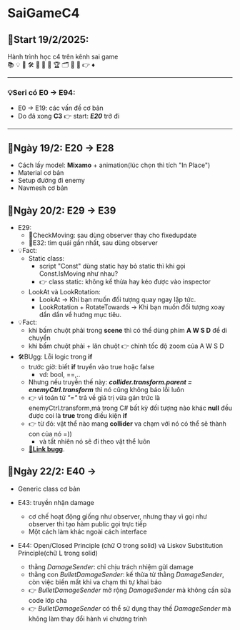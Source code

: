 # SaiGameC4
## 🚀Start 19/2/2025:
Hành trình học c4 trên kênh sai game\
📚 💡 🎯 🛠 🚀 🌅 🔄 🏆 🗂 🔖 📝 👉 ♦
___
### 💡Seri có E0 -> E94:
- E0 -> E19: các vấn đề cơ bản
- Do đã xong **C3** 👉 start: _**E20**_ trở đi
___
## 🌅Ngày 19/2: E20 -> E28
- Cách lấy model: **Mixamo** + animation(lúc chọn thì tích "In Place")
- Material cơ bản
- Setup đường đi enemy
- Navmesh cơ bản
## 🌅Ngày 20/2: E29 -> E39
- E29:
	- 🔖CheckMoving: sau dùng observer thay cho fixedupdate
	- 🔖E32: tìm quái gần nhất, sau dùng observer
- 💡Fact:
	- Static class:
		- script "Const" dùng static hay bỏ static thì khi gọi Const.IsMoving như nhau?
		- 👉 class static: không kế thừa hay kéo được vào inspector
	- LookAt và LookRotation:
		- LookAt → Khi bạn muốn đối tượng quay ngay lập tức.
		- LookRotation + RotateTowards → Khi bạn muốn đối tượng xoay dần dần về hướng mục tiêu.
- 💡Fact:
	- khi bấm chuột phải trong **scene** thì có thể dùng phím **A W S D** để di chuyển
	- khi bấm chuột phải + lăn chuột 👉 chỉnh tốc độ zoom của A W S D
- 🛠BUgg: Lỗi logic trong **if**
	- trước giờ: biết **if** truyền vào true hoặc false
		- vd: bool, ==,..
	- Nhưng nếu truyền thế này: _**collider.transform.parent = enemyCtrl.transform**_ thì nó cũng không báo lỗi luôn
	- 👉 vì toán tử _"="_ trả về giá trị vừa gán trức là enemyCtrl.transform,mà trong C# bất kỳ đối tượng nào khác **null** đều được coi là **true** trong điều kiện **if**
	- 👉 từ đó: vật thể nào mang **collider** va chạm với nó có thể sẽ thành con của nó =))
		- và tất nhiên nó sẽ đi theo vật thể luôn
	- [🔗**Link bugg**](https://youtu.be/07MBMTH6MPU).
## 🌅Ngày 22/2: E40 ->
- Generic class cơ bản
- E43: truyền nhận damage
	- cơ chế hoạt động giống như observer, nhưng thay vì gọi như observer thì tạo hàm public gọi trực tiếp
	- Một cách làm khác ngoài cách interface 

- E44: Open/Closed Principle (chữ O trong solid) và Liskov Substitution Principle(chữ L trong solid)
	- thằng *DamageSender*: chỉ chịu trách nhiệm gửi damage
	- thằng con *BulletDamageSender*: kế thừa từ thằng *DamageSender*, còn việc biến mất khi va chạm thì tự khai báo
	- 👉 *BulletDamageSender* mở rộng *DamageSender* mà không cần sửa code lớp cha
	- 👉 *BulletDamageSender* có thể sử dụng thay thế *DamageSender* mà không làm thay đổi hành vi chương trình
